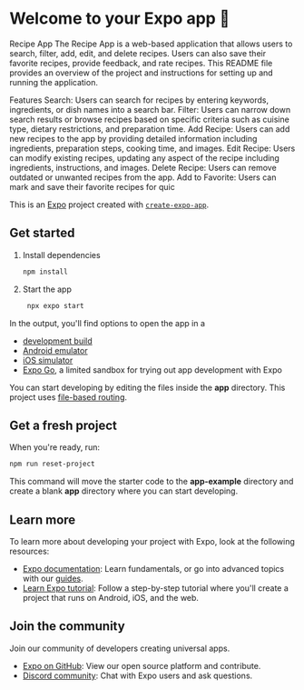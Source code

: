 # Welcome to your Expo app 👋

Recipe App
The Recipe App is a web-based application that allows users to search, filter, add, edit, and delete recipes. Users can also save their favorite recipes, provide feedback, and rate recipes. This README file provides an overview of the project and instructions for setting up and running the application.

Features
Search: Users can search for recipes by entering keywords, ingredients, or dish names into a search bar.
Filter: Users can narrow down search results or browse recipes based on specific criteria such as cuisine type, dietary restrictions, and preparation time.
Add Recipe: Users can add new recipes to the app by providing detailed information including ingredients, preparation steps, cooking time, and images.
Edit Recipe: Users can modify existing recipes, updating any aspect of the recipe including ingredients, instructions, and images.
Delete Recipe: Users can remove outdated or unwanted recipes from the app.
Add to Favorite: Users can mark and save their favorite recipes for quic

This is an [Expo](https://expo.dev) project created with [`create-expo-app`](https://www.npmjs.com/package/create-expo-app).

## Get started

1. Install dependencies

   ```bash
   npm install
   ```

2. Start the app

   ```bash
    npx expo start
   ```

In the output, you'll find options to open the app in a

- [development build](https://docs.expo.dev/develop/development-builds/introduction/)
- [Android emulator](https://docs.expo.dev/workflow/android-studio-emulator/)
- [iOS simulator](https://docs.expo.dev/workflow/ios-simulator/)
- [Expo Go](https://expo.dev/go), a limited sandbox for trying out app development with Expo

You can start developing by editing the files inside the **app** directory. This project uses [file-based routing](https://docs.expo.dev/router/introduction).

## Get a fresh project

When you're ready, run:

```bash
npm run reset-project
```

This command will move the starter code to the **app-example** directory and create a blank **app** directory where you can start developing.

## Learn more

To learn more about developing your project with Expo, look at the following resources:

- [Expo documentation](https://docs.expo.dev/): Learn fundamentals, or go into advanced topics with our [guides](https://docs.expo.dev/guides).
- [Learn Expo tutorial](https://docs.expo.dev/tutorial/introduction/): Follow a step-by-step tutorial where you'll create a project that runs on Android, iOS, and the web.

## Join the community

Join our community of developers creating universal apps.

- [Expo on GitHub](https://github.com/expo/expo): View our open source platform and contribute.
- [Discord community](https://chat.expo.dev): Chat with Expo users and ask questions.
